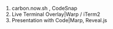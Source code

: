 1. carbon.now.sh , CodeSnap
2. Live Terminal Overlay|Warp / iTerm2
3. Presentation with Code|Marp, Reveal.js
